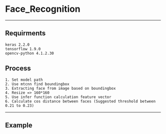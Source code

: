 # Face_Recognition
***
## Requirments
```
keras 2.2.0
tensorflow 1.9.0
opencv-python 4.1.2.30
```
## Process
```
1. Set model path
2. Use mtcnn find boundingbox
3. Extracting face from image based on boundingbox
4. Resize => 160*160
5. Use infer function calculation feature vector
6. Calculate cos distance between faces (Suggested threshold between 0.21 to 0.23)
```
***
## Example
```
```
